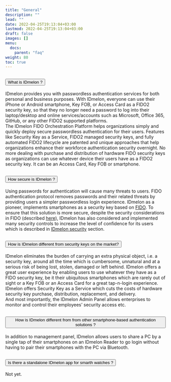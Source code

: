 ```yaml
---
title: "General"
description: ""
lead: ""
date: 2022-04-25T19:13:04+03:00
lastmod: 2022-04-25T19:13:04+03:00
draft: false
images: []
menu:
  docs:
    parent: "faq"
weight: 80
toc: true
---
```


<div class="accordion" id="accordionExample">
  <div class="accordion-item">
    <h2 class="accordion-header" id="headingOne">
      <button class="accordion-button" type="button" data-bs-toggle="collapse" data-bs-target="#collapseOne" aria-expanded="true" aria-controls="collapseOne">
        What is IDmelon ?
      </button>
    </h2>
    <div id="collapseOne" class="accordion-collapse collapse show" aria-labelledby="headingOne" data-bs-parent="#accordionExample">
      <div class="accordion-body">
        <p class="faq-p">IDmelon provides you with passwordless authentication services for both personal and business purposes.
        With IDmelon, everyone can use their iPhone or Android smartphone, Key FOB, or Access Card as a FIDO2 security key, so that they no longer need a password to log into their
        laptop/desktop and online services/accounts such as Microsoft, Office 365, GitHub, or any other FIDO2 supported platforms.<br>
        The IDmelon FIDO Orchestration Platform helps organizations simply and quickly deploy secure passwordless authentication for their users.
        Features like Security Key as a Service, FIDO2 managed security keys, and fully automated FIDO2 lifecycle are patented and unique approaches that help organizations enhance
        their workforce authentication security overnight.
        No more dealing with purchase and distribution of hardware FIDO security keys as organizations can use whatever device their users have as a FIDO2 security key. It can be an
        Access Card, Key FOB or smartphone.</p>
      </div>
    </div>
  </div>
  <div class="accordion-item">
    <h2 class="accordion-header" id="headingTwo">
      <button class="accordion-button collapsed" type="button" data-bs-toggle="collapse" data-bs-target="#collapseTwo" aria-expanded="false" aria-controls="collapseTwo">
        How secure is IDmelon ?
      </button>
    </h2>
    <div id="collapseTwo" class="accordion-collapse collapse" aria-labelledby="headingTwo" data-bs-parent="#accordionExample">
      <div class="accordion-body">
        <p class="faq-p">
            Using passwords for authentication will cause many threats to
            users.
            FIDO authentication protocol removes passwords and their related
            threats by providing users a simpler passwordless login experience. IDmelon as a pioneer, implements smartphones as a
            security key based on
            <a href="/docs/scrty/fido/" target="_blank">FIDO</a>. To ensure that this solution is more
            secure, despite the security considerations in FIDO (described <a href="/docs/scrty/fido/" target="_blank">here</a>),
            IDmelon has also considered and implemented many security controls to increase the level of confidence for its users which is described in <a href="/docs/scrty/idmelon_security/" target="_blank">IDmelon security</a> section.
        </p>
      </div>
    </div>
  </div>
  <div class="accordion-item">
    <h2 class="accordion-header" id="headingThree">
      <button class="accordion-button collapsed" type="button" data-bs-toggle="collapse" data-bs-target="#collapseThree" aria-expanded="false" aria-controls="collapseThree">
        How is IDmelon different from security keys on the market?
      </button>
    </h2>
    <div id="collapseThree" class="accordion-collapse collapse" aria-labelledby="headingThree" data-bs-parent="#accordionExample">
      <div class="accordion-body">
        <p class="faq-p">
            IDmelon eliminates the burden of carrying an extra physical object, i.e. a security key, around all the time which is cumbersome, unnatural and at a serious risk of being
            lost, stolen, damaged or left behind. IDmelon offers a great user experience by enabling users to use whatever they have as a FIDO security key, be it their ubiquitous
            smartphones which are rarely out of sight or a Key FOB or an Access Card for a great tap-n-login experience.<br>
            IDmelon offers Security Key as a Service which cuts the costs of hardware security key purchase, distribution, replacement, and delivery.<br>
            And most importantly, the IDmelon Admin Panel allows enterprises to monitor and control their employees’ security access etc.
        </p>
      </div>
    </div>
  </div>

  <div class="accordion-item">
    <h2 class="accordion-header" id="headingFour">
      <button class="accordion-button collapsed" type="button" data-bs-toggle="collapse" data-bs-target="#collapseFour" aria-expanded="false" aria-controls="collapseFour">
        How is IDmelon different from from other smartphone-based authentication solutions ?
      </button>
    </h2>
    <div id="collapseFour" class="accordion-collapse collapse" aria-labelledby="headingFour" data-bs-parent="#accordionExample">
      <div class="accordion-body">
        <p class="faq-p">
        In addition to management panel, IDmelon allows users to share a PC by a single tap of their smartphones on an IDmelon Reader to go login without having to pair their
        smartphones with the PC via Bluetooth.
    </p>
      </div>
    </div>
  </div>

  <div class="accordion-item">
    <h2 class="accordion-header" id="headingFive">
      <button class="accordion-button collapsed" type="button" data-bs-toggle="collapse" data-bs-target="#collapseFive" aria-expanded="false" aria-controls="collapseFive">
        Is there a standalone IDmelon app for smarth watches ?
      </button>
    </h2>
    <div id="collapseFive" class="accordion-collapse collapse" aria-labelledby="headingFive" data-bs-parent="#accordionExample">
      <div class="accordion-body">
        <p class="faq-p">
        Not yet.
        </p>
      </div>
    </div>
  </div>
</div>
